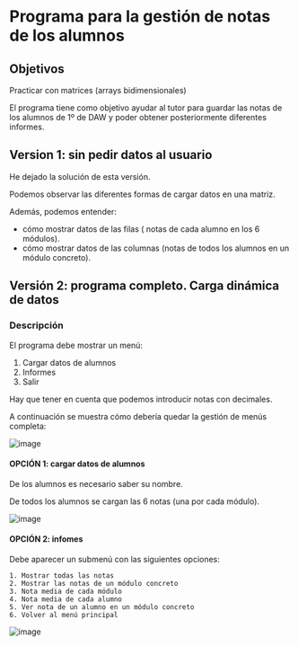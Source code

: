 # Programa para la gestión de notas de los alumnos

## Objetivos

Practicar con matrices (arrays bidimensionales)

El programa tiene como objetivo ayudar al tutor para guardar las notas de los alumnos de 1º de DAW y poder obtener posteriormente diferentes informes.

## Version 1: sin pedir datos al usuario

He dejado la solución de esta versión.

Podemos observar las diferentes formas de cargar datos en una matriz.

Además, podemos entender:
- cómo mostrar datos de las filas ( notas de cada alumno en los 6 módulos).
- cómo mostrar datos de las columnas (notas de todos los alumnos en un módulo concreto).



## Versión 2: programa completo. Carga dinámica de datos

### Descripción

El programa debe mostrar un menú:
1. Cargar datos de alumnos
2. Informes
3. Salir

Hay que tener en cuenta que podemos introducir notas con decimales.

A continuación se muestra cómo debería quedar la gestión de menús completa:

![image](https://github.com/profeMelola/Programacion-04-2023-24/assets/91023374/70e8d05d-dbca-44f6-9993-7366c46ef641)

#### OPCIÓN 1: cargar datos de alumnos

De los alumnos es necesario saber su nombre.

De todos los alumnos se cargan las 6 notas (una por cada módulo).

![image](https://github.com/profeMelola/Programacion-04-2023-24/assets/91023374/9e649266-ebdf-4490-9218-8b13734049c1)


#### OPCIÓN 2: infomes

Debe aparecer un submenú con las siguientes opciones:

```
1. Mostrar todas las notas
2. Mostrar las notas de un módulo concreto
3. Nota media de cada módulo
4. Nota media de cada alumno
5. Ver nota de un alumno en un módulo concreto
6. Volver al menú principal
```

![image](https://github.com/profeMelola/Programacion-04-2023-24/assets/91023374/76e5c83a-442b-4eb1-ae9f-447cf05aabcb)
